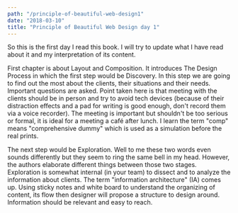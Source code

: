 ```yaml
---
path: "/principle-of-beautiful-web-design1"
date: "2018-03-10"
title: "Principle of Beautiful Web Design day 1"
---
```


So this is the first day I read this book. I will try to update what I have read about it and my interpretation of its content.

First chapter is about Layout and Composition. It introduces The Design Process in which the first step would be Discovery. In this step we are going to find out the most about the clients, their situations and their needs. Important questions are asked. Point taken here is that meeting with the clients should be in person and try to avoid tech devices (because of their distraction effects and a pad for writing is good enough, don't record them via a voice recorder). The meeting is important but shouldn't be too serious or formal, it is ideal for a meeting a café after lunch. I learn the term "comp" means "comprehensive dummy" which is used as a simulation before the real prints.

The next step would be Exploration. Well to me these two words even sounds differently but they seem to ring the same bell in my head. However, the authors elaborate different things between those two stages. Exploration is somewhat internal (in your team) to dissect and to analyze the information about clients. The term "information architecture" (IA) comes up. Using sticky notes and white board to understand the organizing of content, its flow then designer will propose a structure to design around. Information should be relevant and easy to reach.